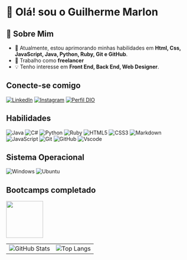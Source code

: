 # 👋 Olá! sou o Guilherme Marlon

## 🚀 Sobre Mim
- 🌱 Atualmente, estou aprimorando minhas habilidades em **Html, Css, JavaScript, Java, Python, Ruby, Git e GitHub**.
- 💼 Trabalho como **freelancer**
- 💡 Tenho interesse em **Front End, Back End, Web Designer**.

## Conecte-se comigo

[![LinkedIn](https://img.shields.io/badge/LinkedIn-0077B5?style=for-the-badge&logo=linkedin&logoColor=white)](https://www.linkedin.com/in/guilherme-marlon-ab1462144/)
[![Instagram](https://img.shields.io/badge/-Instagram-%23E4405F?style=for-the-badge&logo=instagram&logoColor=white)](https://www.instagram.com/guilher.me.marlon?igsh=NHpjdXZxNXQwaDFx)
[![Perfil DIO](https://img.shields.io/badge/-Meu%20Perfil%20na%20DIO-000?style=for-the-badge)](https://www.dio.me/users/guilhermemarlon_contato)

## Habilidades

![Java](https://img.shields.io/badge/Java-ED8B00?style=for-the-badge&logo=openjdk&logoColor=white)
![C#](https://img.shields.io/badge/C%23-239120?style=for-the-badge&logo=c-sharp&logoColor=white)
![Python](https://img.shields.io/badge/Python-306998?style=for-the-badge&logo=python&logoColor=white)
![Ruby](https://img.shields.io/badge/Ruby-CC342D?style=for-the-badge&logo=ruby&logoColor=white)
![HTML5](https://img.shields.io/badge/HTML5-E34F26?style=for-the-badge&logo=html5&logoColor=white)
![CSS3](https://img.shields.io/badge/CSS3-1572B6?style=for-the-badge&logo=css3&logoColor=white)
![Markdown](https://img.shields.io/badge/Markdown-000?style=for-the-badge&logo=markdown)
![JavaScript](https://img.shields.io/badge/JavaScript-F7DF1E?style=for-the-badge&logo=javascript&logoColor=black)
![Git](https://img.shields.io/badge/Git-000?style=for-the-badge&logo=git&logoColor=E94D5F)
![GitHub](https://img.shields.io/badge/GitHub-000?style=for-the-badge&logo=github&logoColor=30A3DC)
![Vscode](https://img.shields.io/badge/Vscode-007ACC?style=for-the-badge&logo=visual-studio-code&logoColor=white)

## Sistema Operacional

![Windows](https://img.shields.io/badge/Windows-000?style=for-the-badge&logo=windows&logoColor=2CA5E0)
![Ubuntu](https://img.shields.io/badge/Ubuntu-35495E?style=for-the-badge&logo=ubuntu&logoColor=2CA5E0)

## Bootcamps completado
[<img src="https://assets.dio.me/gtGzPV8NsIv4KxjbqlOu5eK8TsjR2-U43wkoceO-GTU/f:webp/h:120/q:80/L3RyYWNrcy9jNGYyODU5ZS04MjY0LTRiNDEtODQxOS1kZGJhNmU4MTdjNmIucG5n" height="100"></a>](https://web.dio.me/track/5edf0557-6c91-4aff-86fe-fcd7cb4c4914)

<table>
  <tr>
    <td>
      <img src="https://github-readme-stats.vercel.app/api?username=GuilhermeMarlon&theme=transparent&bg_color=000&border_color=30A3DC&show_icons=true&icon_color=30A3DC&title_color=87CEEB&text_color=FFF&custom_title=Status%20do%20GitHub" alt="GitHub Stats" />
    </td>
    <td>
      <img src="https://github-readme-stats-git-masterrstaa-rickstaa.vercel.app/api/top-langs/?username=GuilhermeMarlon&layout=compact&bg_color=000&border_color=30A3DC&title_color=87CEEB&text_color=FFF&custom_title=Linguagens%20mais%20usadas" alt="Top Langs" />
    </td>
  </tr>
</table>
